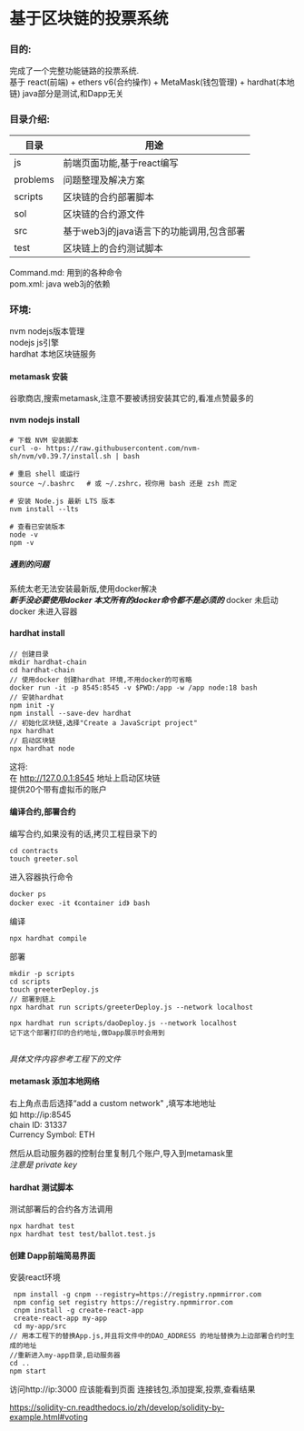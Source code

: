 # 基于区块链的投票系统

### 目的:
完成了一个完整功能链路的投票系统.  
基于 react(前端) + ethers v6(合约操作) + MetaMask(钱包管理) + hardhat(本地链)
java部分是测试,和Dapp无关

### 目录介绍:

 
| 目录  | 用途 |
| ------------- | ------------- |
|js       |前端页面功能,基于react编写  |
|problems |问题整理及解决方案  |
|scripts  |区块链的合约部署脚本 | 
|sol      |区块链的合约源文件  |
|src      |基于web3j的java语言下的功能调用,包含部署 | 
|test     |区块链上的合约测试脚本  |

Command.md: 用到的各种命令  
pom.xml:    java web3j的依赖  


### 环境:
nvm     nodejs版本管理  
nodejs  js引擎  
hardhat 本地区块链服务



#### metamask 安装

谷歌商店,搜索metamask,注意不要被诱拐安装其它的,看准点赞最多的  

#### nvm nodejs install

~~~
# 下载 NVM 安装脚本
curl -o- https://raw.githubusercontent.com/nvm-sh/nvm/v0.39.7/install.sh | bash

# 重启 shell 或运行
source ~/.bashrc   # 或 ~/.zshrc，视你用 bash 还是 zsh 而定

# 安装 Node.js 最新 LTS 版本
nvm install --lts

# 查看已安装版本
node -v
npm -v

~~~

##### 遇到的问题
系统太老无法安装最新版,使用docker解决  
***新手没必要使用docker 本文所有的docker命令都不是必须的***
docker 未启动  
docker 未进入容器  

#### hardhat install

~~~
// 创建目录
mkdir hardhat-chain
cd hardhat-chain
// 使用docker 创建hardhat 环境,不用docker的可省略
docker run -it -p 8545:8545 -v $PWD:/app -w /app node:18 bash
// 安装hardhat
npm init -y
npm install --save-dev hardhat
// 初始化区块链,选择"Create a JavaScript project"
npx hardhat
// 启动区块链
npx hardhat node

~~~

这将:  
在 http://127.0.0.1:8545 地址上启动区块链  
提供20个带有虚拟币的账户  

#### 编译合约,部署合约

编写合约,如果没有的话,拷贝工程目录下的
~~~
cd contracts  
touch greeter.sol
~~~ 

进入容器执行命令
~~~
docker ps  
docker exec -it 《container id》 bash
~~~
编译  
~~~
npx hardhat compile  
~~~

部署

~~~
mkdir -p scripts
cd scripts
touch greeterDeploy.js
// 部署到链上
npx hardhat run scripts/greeterDeploy.js --network localhost

npx hardhat run scripts/daoDeploy.js --network localhost
记下这个部署打印的合约地址,做Dapp展示时会用到


~~~

*具体文件内容参考工程下的文件*



#### metamask 添加本地网络

右上角点击后选择“add a custom network" ,填写本地地址  
如 http://ip:8545  
chain ID: 31337  
Currency Symbol: ETH   

然后从启动服务器的控制台里复制几个账户,导入到metamask里   
*注意是 private key*  



#### hardhat  测试脚本
测试部署后的合约各方法调用
~~~
npx hardhat test
npx hardhat test test/ballot.test.js
~~~


#### 创建 Dapp前端简易界面

安装react环境

~~~
 npm install -g cnpm --registry=https://registry.npmmirror.com
 npm config set registry https://registry.npmmirror.com
 cnpm install -g create-react-app
 create-react-app my-app
 cd my-app/src
// 用本工程下的替换App.js,并且将文件中的DAO_ADDRESS 的地址替换为上边部署合约时生成的地址
//重新进入my-app目录,启动服务器
cd ..
npm start
~~~

访问http://ip:3000 应该能看到页面
连接钱包,添加提案,投票,查看结果


https://solidity-cn.readthedocs.io/zh/develop/solidity-by-example.html#voting
